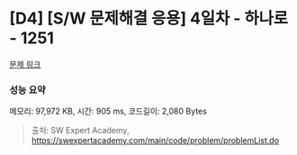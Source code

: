 # [D4] [S/W 문제해결 응용] 4일차 - 하나로 - 1251 

[문제 링크](https://swexpertacademy.com/main/code/problem/problemDetail.do?contestProbId=AV15StKqAQkCFAYD) 

### 성능 요약

메모리: 97,972 KB, 시간: 905 ms, 코드길이: 2,080 Bytes



> 출처: SW Expert Academy, https://swexpertacademy.com/main/code/problem/problemList.do